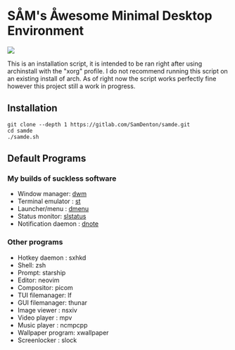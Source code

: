 # SÅM's Åwesome Minimal Desktop Environment
<img src="https://gitlab.com/SamDenton/screenshots/-/raw/master/screenshot.jpg">

This is an installation script, it is intended to be ran right after using archinstall with the "xorg" profile. I do not recommend running this script on an existing install of arch. As of right now the script works perfectly fine however this project still a work in progress.

## Installation
```
git clone --depth 1 https://gitlab.com/SamDenton/samde.git
cd samde
./samde.sh
```

## Default Programs

### My builds of suckless software 
- Window manager: [dwm](https://gitlab.com/SamDenton/dwm)
- Terminal emulator : [st](https://gitlab.com/SamDenton/st)
- Launcher/menu : [dmenu](https://gitlab.com/SamDenton/dmenu)
- Status monitor: [slstatus](https://gitlab.com/SamDenton/slstatus)
- Notification daemon : [dnote](https://gitlab.com/SamDenton/dnote)

### Other programs
- Hotkey daemon : sxhkd
- Shell: zsh
- Prompt: starship
- Editor: neovim
- Compositor: picom
- TUI filemanager: lf
- GUI filemanager: thunar
- Image viewer : nsxiv
- Video player : mpv
- Music player : ncmpcpp
- Wallpaper program: xwallpaper
- Screenlocker : slock
